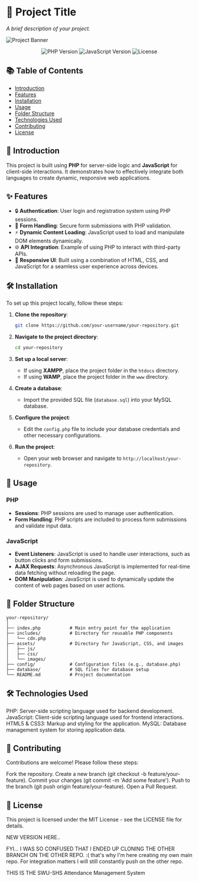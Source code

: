 # 🚀 Project Title

*A brief description of your project.*

![Project Banner](https://via.placeholder.com/800x200.png?text=Project+Banner)

<p align="center">
  <img src="https://img.shields.io/badge/PHP-7.4-blue" alt="PHP Version">
  <img src="https://img.shields.io/badge/JavaScript-ES6-yellow" alt="JavaScript Version">
  <img src="https://img.shields.io/badge/license-MIT-green.svg" alt="License">
</p>

## 📚 Table of Contents

- [Introduction](#introduction)
- [Features](#features)
- [Installation](#installation)
- [Usage](#usage)
- [Folder Structure](#folder-structure)
- [Technologies Used](#technologies-used)
- [Contributing](#contributing)
- [License](#license)

## 🌟 Introduction

This project is built using **PHP** for server-side logic and **JavaScript** for client-side interactions. It demonstrates how to effectively integrate both languages to create dynamic, responsive web applications.

## ✨ Features

- 🔒 **Authentication**: User login and registration system using PHP sessions.
- 📝 **Form Handling**: Secure form submissions with PHP validation.
- ⚡ **Dynamic Content Loading**: JavaScript used to load and manipulate DOM elements dynamically.
- 🌐 **API Integration**: Example of using PHP to interact with third-party APIs.
- 📱 **Responsive UI**: Built using a combination of HTML, CSS, and JavaScript for a seamless user experience across devices.

## 🛠️ Installation

To set up this project locally, follow these steps:

1. **Clone the repository**:
    ```bash
    git clone https://github.com/your-username/your-repository.git
    ```

2. **Navigate to the project directory**:
    ```bash
    cd your-repository
    ```

3. **Set up a local server**:
    - If using **XAMPP**, place the project folder in the `htdocs` directory.
    - If using **WAMP**, place the project folder in the `www` directory.

4. **Create a database**:
    - Import the provided SQL file (`database.sql`) into your MySQL database.

5. **Configure the project**:
    - Edit the `config.php` file to include your database credentials and other necessary configurations.

6. **Run the project**:
    - Open your web browser and navigate to `http://localhost/your-repository`.

## 🚀 Usage

### PHP

- **Sessions**: PHP sessions are used to manage user authentication.
- **Form Handling**: PHP scripts are included to process form submissions and validate input data.

### JavaScript

- **Event Listeners**: JavaScript is used to handle user interactions, such as button clicks and form submissions.
- **AJAX Requests**: Asynchronous JavaScript is implemented for real-time data fetching without reloading the page.
- **DOM Manipulation**: JavaScript is used to dynamically update the content of web pages based on user actions.

## 📂 Folder Structure

```plaintext
your-repository/
│
├── index.php           # Main entry point for the application
├── includes/           # Directory for reusable PHP components
│   └── cdn.php
├── assets/             # Directory for JavaScript, CSS, and images
│   ├── js/
│   ├── css/
│   └── images/
├── config/             # Configuration files (e.g., database.php)
├── database/           # SQL files for database setup
└── README.md           # Project documentation

```
## 🛠️ Technologies Used
PHP: Server-side scripting language used for backend development.
JavaScript: Client-side scripting language used for frontend interactions.
HTML5 & CSS3: Markup and styling for the application.
MySQL: Database management system for storing application data.

## 🤝 Contributing
Contributions are welcome! Please follow these steps:

Fork the repository.
Create a new branch (git checkout -b feature/your-feature).
Commit your changes (git commit -m 'Add some feature').
Push to the branch (git push origin feature/your-feature).
Open a Pull Request.

## 📄 License
This project is licensed under the MIT License - see the LICENSE file for details.


NEW VERSION HERE..

FYI... I WAS SO CONFUSED THAT I ENDED UP CLONING THE OTHER BRANCH ON THE OTHER REPO. :( that's why I'm here creating my own main repo.
For integration matters I will still constantly push on the other repo.

THIS IS THE SWU-SHS Attendance Management System
